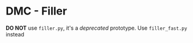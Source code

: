 # DMC - Filler

**DO NOT** use `filler.py`, it's a *deprecated* prototype. Use `filler_fast.py` instead
